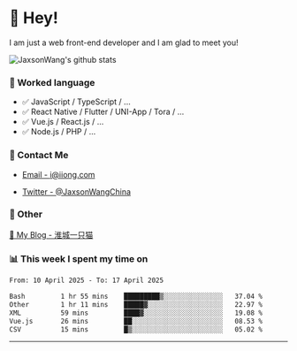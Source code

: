 # 👋 Hey!

I am just a web front-end developer and I am glad to meet you!

![JaxsonWang's github stats](https://github-readme-stats.vercel.app/api?username=JaxsonWang&&show_icons=true&&title_color=1abc9c&&icon_color=1abc9c)


### 📝 Worked language

- ✅ JavaScript / TypeScript / ...
- ✅ React Native / Flutter / UNI-App / Tora / ...
- ✅ Vue.js / React.js / ...
- ✅ Node.js / PHP / ...

### 📮 Contact Me

- [Email - i@iiong.com](mailto:i@iiong.com)

- [Twitter - @JaxsonWangChina](https://twitter.com/JaxsonWangChina)

### 🤪 Other

[📌 My Blog - 淮城一只猫](https://iiong.com)

### 📊 This week I spent my time on

<!--START_SECTION:waka-->

```txt
From: 10 April 2025 - To: 17 April 2025

Bash         1 hr 55 mins    █████████▒░░░░░░░░░░░░░░░   37.04 %
Other        1 hr 11 mins    █████▓░░░░░░░░░░░░░░░░░░░   22.97 %
XML          59 mins         ████▓░░░░░░░░░░░░░░░░░░░░   19.08 %
Vue.js       26 mins         ██░░░░░░░░░░░░░░░░░░░░░░░   08.53 %
CSV          15 mins         █▒░░░░░░░░░░░░░░░░░░░░░░░   05.02 %
```

<!--END_SECTION:waka-->

---
